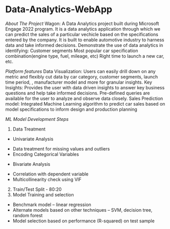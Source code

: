 # Data-Analytics-WebApp


*About The Project*
Wagon: A Data Analytics project built during Microsoft Engage 2022 program.
It is a data analytics application through which we can predict the sales of a particular vechicle based on the specifications entered by the company.
It is built to enable automotive industry to harness data and take informed decisions.
Demonstrate the use of data analytics in identifying:
Customer segments
Most popular car specification combination(engine type, fuel, mileage, etc)
Right time to launch a new car, etc.

*Platform features*
Data Visualization: Users can easily drill down on any metric and flexibly cut data by car category, customer segments, launch time period, , manufacturer model and more for granular insights.
Key Insights: Provides the user with data driven insights to answer key business questions and help take informed decisions. Pre-defined queries are available for the user to analyze and observe data closely.
Sales Prediction model: Integrated Machine Learning algorithm to predict car sales based on model specifications to inform design and production planning

*ML Model Development Steps*
1. Data Treatment
- Univariate Analysis
* Data treatment for missing values and outliers
* Encoding Categorical Variables
- Bivariate Analysis
* Correlation with dependent variable
* Multicollinearity check using VIF
2. Train/Test Split  - 80:20
3. Model Training and selection
- Benchmark model – linear regression
- Alternate models based on other techniques – SVM, decision tree, random forest
- Model selection based on performance (R-squared) on test sample
